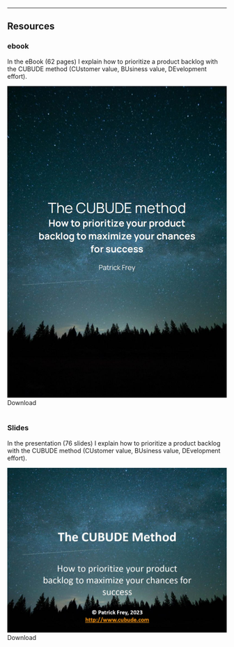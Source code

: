 <hr/>

## Resources

### ebook

In the eBook (62 pages) I explain how to prioritize a product backlog with the CUBUDE method (CUstomer value, BUsiness value, DEvelopment effort). 

<div class="cards-2">
    <div class="card">
        <a href="/assets/The CUBUDE method (book).pdf" download>
            <img src="/assets/CUBUDE_Method_Book.jpg" alt="The CUBUDE method (book).pdf">
        </a>
    </div>
    <div class="card">    
        <a href="/assets/The CUBUDE method (book).pdf" download style="text-decoration: none">
            <div class="button">
                Download
            </div>
        </a>
    </div>
</div>
<br/>

### Slides

In the presentation (76 slides) I explain how to prioritize a product backlog with the CUBUDE method (CUstomer value, BUsiness value, DEvelopment effort). 

<div class="cards-2">
    <div class="card">
        <a href="/assets/The CUBUDE method (slides).pdf" download>
            <img src="/assets/CUBUDE_Method_Slides.jpg" alt="The CUBUDE method (slides).pdf">
        </a>
    </div>
    <div class="card">    
        <a href="/assets/The CUBUDE method (slides).pdf" download style="text-decoration: none">
            <div class="button">
                Download
            </div>
        </a>
    </div>
</div>
<br/>